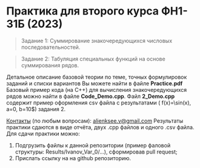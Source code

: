 # Практика для второго курса ФН1-31Б (2023)
> Задание 1: Суммирование знакочередующихся числовых последовательностей.

> Задание 2: Табуляция специальных функций на основе суммирования рядов.

Детальное описание базовой теории по теме, точных формулировок заданий и списки вариантов Вы можете найти в файле **Practice.pdf**
Базовый пример кода (на С++) для вычисления знакочередующихся рядов можно найти в файле **Code_Demo.cpp**. 
Файл **2_Demo.cpp** содержит пример оформления csv файла с результатами ( f(x)=\sin(x), a=0, b=10$) задания 2.

<ins>Контакты</ins> (по любым вопросам): alienksee.v@gmail.com
Результаты практики сдаются в виде отчёта, двух .cpp файлов и одного .csv файла. Для сдачи практики можно:
1. Подгрузить файлы к данной репозитории (пример фаловой структуры: Results/Ivanov_Var_0/...), сформировав pull request;
2. Прислать ссылку на на github репозиторию.
